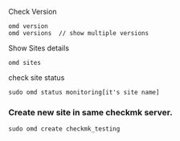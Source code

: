 Check Version
```
omd version
omd versions  // show multiple versions
```
Show Sites details
```
omd sites
```
check site status
```
sudo omd status monitoring[it's site name]
```
### Create new site in same checkmk server.
```
sudo omd create checkmk_testing
```
